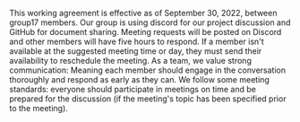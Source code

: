 This working agreement is effective as of September 30, 2022, between group17 members.
Our group is using discord for our project discussion and GitHub for document sharing. Meeting requests will be posted on Discord and other members will have five hours to respond. If a member isn't available at the suggested meeting time or day, they must send their availability to reschedule the meeting.
As a team, we value strong communication: Meaning each member should engage in the conversation thoroughly and respond as early as they can.
We follow some meeting standards: everyone should participate in meetings on time and be prepared for the discussion (if the meeting's topic has been specified prior to the meeting).
